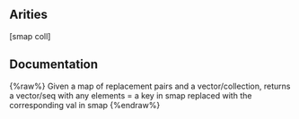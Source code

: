 ## Arities
[smap coll]

## Documentation
{%raw%}
Given a map of replacement pairs and a vector/collection, returns a
  vector/seq with any elements = a key in smap replaced with the
  corresponding val in smap
{%endraw%}
